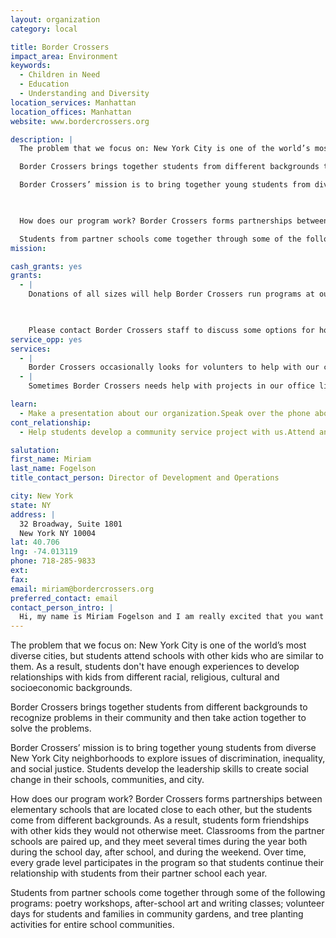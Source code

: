 ```yaml
---
layout: organization
category: local

title: Border Crossers
impact_area: Environment
keywords: 
  - Children in Need
  - Education
  - Understanding and Diversity
location_services: Manhattan
location_offices: Manhattan
website: www.bordercrossers.org

description: |
  The problem that we focus on: New York City is one of the world’s most diverse cities, but students attend schools with other kids who are similar to them. As a result, students don't have enough experiences to develop relationships with kids from different racial, religious, cultural and socioeconomic backgrounds. 

  Border Crossers brings together students from different backgrounds to recognize problems in their community and then take action together to solve the problems. 

  Border Crossers’ mission is to bring together young students from diverse New York City neighborhoods to explore issues of discrimination, inequality, and social justice. Students develop the leadership skills to  create social change in their schools, communities, and city.

  

  How does our program work? Border Crossers forms partnerships between elementary schools that are located close to each other, but the students come from different backgrounds. As a result, students form friendships with other kids they would not otherwise meet. Classrooms from the partner schools are paired up, and they meet several times during the year both during the school day, after school, and during the weekend. Over time, every grade level participates in the program so that students continue their relationship with students from their partner school each year. 

  Students from partner schools come together through some of the following programs: poetry workshops, after-school art and writing classes; volunteer days for students and families in community gardens, and tree planting activities for entire school communities.  
mission: 

cash_grants: yes
grants: 
  - |
    Donations of all sizes will help Border Crossers run programs at our partner schools! Donations will help cover the costs of books, art supplies, snacks, community events, and field trips.  Your donation can even help us launch a new school partnership, or fund a new program for an existing partnership!

    

    Please contact Border Crossers staff to discuss some options for how your donation can be used. We will figure out a project that fits with both of our interests! 
service_opp: yes
services: 
  - |
    Border Crossers occasionally looks for volunters to help with our community events. For instance, we hold volunteer activities for students and families in community gardens. We also look for volunteers with artistic or musical talents to contribute to our programs!
  - |
    Sometimes Border Crossers needs help with projects in our office like coordinating mailings. 

learn: 
  - Make a presentation about our organization.Speak over the phone about our work.
cont_relationship: 
  - Help students develop a community service project with us.Attend an in-school Check Award Assembly if we receive a grant.Help students tell local newspapers and media about their grant and/or project with us.Educate the school by leading a workshop.

salutation: 
first_name: Miriam
last_name: Fogelson
title_contact_person: Director of Development and Operations

city: New York
state: NY
address: |
  32 Broadway, Suite 1801  
  New York NY 10004
lat: 40.706
lng: -74.013119
phone: 718-285-9833
ext: 
fax: 
email: miriam@bordercrossers.org
preferred_contact: email
contact_person_intro: |
  Hi, my name is Miriam Fogelson and I am really excited that you want to learn more about Border Crossers! I started working with Border Crossers in September 2009. We have a very small staff so I do a little bit of everything! Some of my main responsibilities include raising money for Border Crossers, working with our volunteers, leading programs in partner schools, and planning Border Crossers events. My job is different every day and I love it! 
---
```

The problem that we focus on: New York City is one of the world’s most diverse cities, but students attend schools with other kids who are similar to them. As a result, students don't have enough experiences to develop relationships with kids from different racial, religious, cultural and socioeconomic backgrounds. 

Border Crossers brings together students from different backgrounds to recognize problems in their community and then take action together to solve the problems. 

Border Crossers’ mission is to bring together young students from diverse New York City neighborhoods to explore issues of discrimination, inequality, and social justice. Students develop the leadership skills to  create social change in their schools, communities, and city.



How does our program work? Border Crossers forms partnerships between elementary schools that are located close to each other, but the students come from different backgrounds. As a result, students form friendships with other kids they would not otherwise meet. Classrooms from the partner schools are paired up, and they meet several times during the year both during the school day, after school, and during the weekend. Over time, every grade level participates in the program so that students continue their relationship with students from their partner school each year. 

Students from partner schools come together through some of the following programs: poetry workshops, after-school art and writing classes; volunteer days for students and families in community gardens, and tree planting activities for entire school communities.  